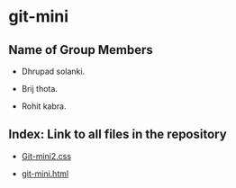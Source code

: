 # git-mini
## Name of Group Members

- Dhrupad solanki.

- Brij thota. 

- Rohit kabra. 

## Index: Link to all files in the repository

- [Git-mini2.css](https://github.com/rohitkabra13/git-mini/blob/patch-3/git-mini2.css)

- [git-mini.html](https://github.com/dhrupad09/git-mini/blob/master/git-mini.html)

